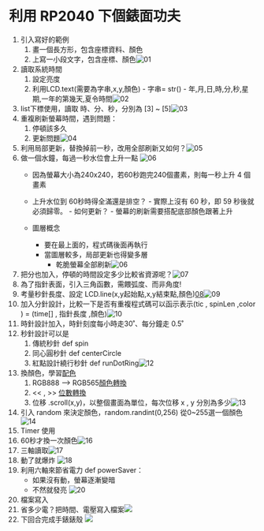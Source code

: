 # 利用 RP2040 下個錶面功夫
1. 引入寫好的範例
	1. 畫一個長方形，包含座標資料、顏色
	2. 上寫一小段文字，包含座標、顏色![01](pics/01.jpg)
2. 讀取系統時間
	1. 設定亮度
	2. 利用LCD.text(需要為字串,x,y,顏色)
			- 字串= str()
			- 年,月,日,時,分,秒,星期,一年的第幾天,夏令時間![02](pics/02.jpg)
1. list下標使用，讀取 時、分、秒，分別為 [3] ~ [5]![03](pics/03.jpg)
2. 重複刷新螢幕時間，遇到問題：
	1. 停頓該多久
	2. 更新問題![04](pics/04.GIF)
3. 利用局部更新，替換掉前一秒，改用全部刷新又如何？![05](pics/05.GIF)
4. 做一個水鐘，每過一秒水位會上升一點
![06](pics/06.png)
	- 因為螢幕大小為240x240，若60秒跑完240個畫素，則每一秒上升 4 個畫素
	- 上升水位到 60秒時得全滿還是排空？
			- 實際上沒有 60 秒，即 59 秒後就必須歸零。
				- 如何更新？
					- 螢幕的刷新需要搭配底部顏色跟著上升
			
	- 圖層概念
		- 要在最上面的，程式碼後面再執行
		- 當圖層較多，局部更新也得變多層
			- 乾脆螢幕全部刷新![06](pics/06.GIF)
1. 把分也加入，停頓的時間設定多少比較省資源呢？![07](pics/07.GIF)
2. 為了指針表面，引入三角函數，需餵弧度、而非角度!
3. 考量秒針長度、設定 LCD.line(x,y起始點,x,y結束點,顏色)[08](pics/08.png)![09](pics/09.GIF)
4. 加入分針設計，比較一下是否有重複程式碼可以函示表示(tic , spinLen ,color ) = (time[] , 指針長度 ,顏色)![10](pics/10.GIF)
5. 時針設計加入，時針刻度每小時走30˚、每分鐘走 0.5˚
6. 秒針設計可以是
	1. 傳統秒針 def spin
	2. 同心圓秒針 def centerCircle
	3. 紅點設計繞行秒針 def runDotRing![12](pics/12.GIF)
7. 換顏色，學習[配色](https://coolors.co/generate)
	1. RGB888 --> RGB565[顏色轉換](https://blog.csdn.net/ctthuangcheng/article/details/8551559)
	2. << , >> [位數轉換](https://blog.csdn.net/weixin_37598106/article/details/116700903)
	3. 位移 .scroll(x,y)，以整個畫面為單位，每次位移 x , y 分別為多少![13](pics/13.GIF)
8. 引入 random 來決定顏色，random.randint(0,256) 從0~255選一個顏色![14](pics/14.GIF)
9. Timer 使用
10. 60秒才換一次顏色![16](pics/16.GIF)
11. 三軸讀取![17](pics/17.jpg)
12. 動了就爆炸 ![18](pics/18.GIF)
13. 利用六軸來節省電力 def powerSaver：
	- 如果沒有動，螢幕逐漸變暗
	- 不然就發亮 ![20](pics/20.GIF)
14. 檔案寫入
15. 省多少電？把時間、電壓寫入檔案![](pics/bat.png)
16. 下回合完成手錶錶殼 ![](pics/next.GIF)